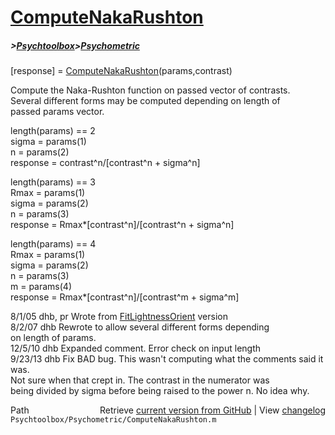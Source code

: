 # [ComputeNakaRushton](ComputeNakaRushton)
##### >[Psychtoolbox](Psychtoolbox)>[Psychometric](Psychometric)

[response] =  [ComputeNakaRushton](ComputeNakaRushton)(params,contrast)  
  
Compute the Naka-Rushton function on passed vector of contrasts.  
Several different forms may be computed depending on length of  
passed params vector.  
  
length(params) == 2  
  sigma = params(1)  
  n = params(2)  
  response = contrast^n/[contrast^n + sigma^n]  
  
length(params) == 3  
  Rmax = params(1)  
  sigma = params(2)  
  n = params(3)  
  response = Rmax\*[contrast^n]/[contrast^n + sigma^n]  
  
length(params) == 4  
  Rmax = params(1)  
  sigma = params(2)  
  n = params(3)  
  m = params(4)  
  response = Rmax\*[contrast^n]/[contrast^m + sigma^m]  
  
8/1/05    dhb, pr     Wrote from [FitLightnessOrient](FitLightnessOrient) version  
8/2/07    dhb         Rewrote to allow several different forms depending  
                      on length of params.  
12/5/10   dhb         Expanded comment.  Error check on input length  
9/23/13   dhb         Fix BAD bug.  This wasn't computing what the comments said it was.  
                      Not sure when that crept in.  The contrast in the numerator was  
                      being divided by sigma before being raised to the power n.  No idea why.  




<div class="code_header" style="text-align:right;">
  <span style="float:left;">Path&nbsp;&nbsp;</span> <span class="counter">Retrieve <a href=
  "https://raw.github.com/Psychtoolbox-3/Psychtoolbox-3/beta/Psychtoolbox/Psychometric/ComputeNakaRushton.m">current version from GitHub</a> | View <a href=
  "https://github.com/Psychtoolbox-3/Psychtoolbox-3/commits/beta/Psychtoolbox/Psychometric/ComputeNakaRushton.m">changelog</a></span>
</div>
<div class="code">
  <code>Psychtoolbox/Psychometric/ComputeNakaRushton.m</code>
</div>

